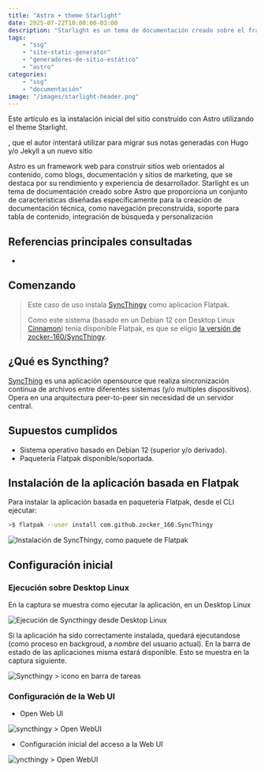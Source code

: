 ```yaml
---
title: "Astro + theme Starlight"
date: 2025-07-22T10:00:00-03:00
description: "Starlight es un tema de documentación creado sobre el framework Astro que proporciona un conjunto de características diseñadas específicamente para la creación de documentación técnica."
tags:
    - "ssg"
    - "site-static-generator"
    - "generadores-de-sitio-estático"
    - "astro"
categories:
    - "ssg"
    - "documentación"
image: "/images/starlight-header.png"
---
```


Este artículo es la instalación inicial del sitio construido con Astro utilizando el theme Starlight.<!-- more -->




, que el autor intentará utilizar para migrar sus notas generadas con Hugo y/o Jekyll a un nuevo sitio

Astro es un framework web para construir sitios web orientados al contenido, como blogs, documentación y sitios de marketing, que se destaca por su rendimiento y experiencia de desarrollador. Starlight es un tema de documentación creado sobre Astro que proporciona un conjunto de características diseñadas específicamente para la creación de documentación técnica, como navegación preconstruida, soporte para tabla de contenido, integración de búsqueda y personalización

## Referencias principales consultadas

- [](https://starlight.astro.build/es/getting-started/)

## Comenzando

> Este caso de uso instala [SyncThingy](https://github.com/zocker-160/SyncThingy) como aplicacion Flatpak.
>
> Como este sistema (basado en un Debian 12 con Desktop Linux [Cinnamon](https://github.com/linuxmint/cinnamon)) tenía disponible Flatpak, es que se eligio [la versión de zocker-160/SyncThingy](https://github.com/zocker-160/SyncThingy).
>

## ¿Qué es Syncthing?

[SyncThing](https://syncthing.net/) es una aplicación opensource que realiza sincronización continua de archivos entre diferentes sistemas (y/o multiples dispositivos). Opera en una arquitectura peer-to-peer sin necesidad de un servidor central.

## Supuestos cumplidos

- Sistema operativo basado en Debian 12 (superior y/o derivado).
- Paquetería Flatpak disponible/soportada.

## Instalación de la aplicación basada en Flatpak

Para instalar la aplicación basada en paquetería Flatpak, desde el CLI ejecutar:

```bash
>$ flatpak --user install com.github.zocker_160.SyncThingy
```

![Instalación de SyncThingy, como paquete de Flatpak](/images/flatpak-syncthingy-install.png)

## Configuración inicial

### Ejecución sobre Desktop Linux

En la captura se muestra como ejecutar la aplicación, en un Desktop Linux

![Ejecución de Syncthingy desde Desktop Linux](/images/syncthingy-running.png)

Si la aplicación ha sido correctamente instalada, quedará ejecutandose (como proceso en backgroud, a _nombre_ del usuario actual). En la barra de estado de las aplicaciones misma estará disponible. Esto se muestra en la captura siguiente.

![Syncthingy > icono en barra de tareas](/images/syncthingy-task-icon.png)

### Configuración de la Web UI

- Open Web UI

![syncthingy > Open WebUI](/images/syncthingy-open-webui.png)

- Configuración inicial del acceso a la Web UI

![yncthingy > Open WebUI](/images/syncthingy-web-ui-setting.png)

